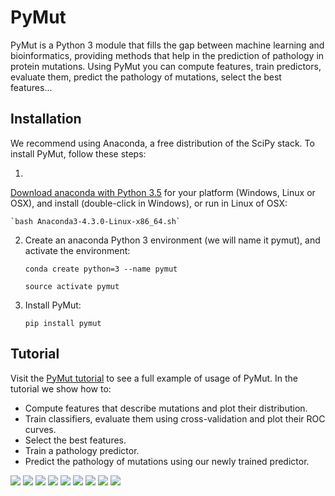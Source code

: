 
# PyMut

PyMut is a Python 3 module that fills the gap between machine learning and
bioinformatics, providing methods that help in the prediction of pathology in
protein mutations. Using PyMut you can compute features, train predictors,
evaluate them, predict the pathology of mutations, select the best features...

## Installation

We recommend using Anaconda, a free distribution of the SciPy stack. To install
PyMut, follow these steps:

1. <a href="https://www.continuum.io/downloads" target="_blank">
Download anaconda with Python 3.5</a>
for your platform (Windows, Linux or OSX), and install (double-click in Windows), or run in Linux of OSX:

    `bash Anaconda3-4.3.0-Linux-x86_64.sh`

2. Create an anaconda Python 3 environment (we will name it pymut), and activate the
environment:

    `conda create python=3 --name pymut`

    `source activate pymut`

3. Install PyMut:

    `pip install pymut`

## Tutorial

Visit the
<a href="http://mmb.pcb.ub.es/pmut2017/PyMut-tutorial" target="_blank">
PyMut tutorial</a>
to see a full example of usage of PyMut. In the tutorial we show how to:

* Compute features that describe mutations and plot their distribution.
* Train classifiers, evaluate them using cross-validation and plot their ROC curves.
* Select the best features.
* Train a pathology predictor.
* Predict the pathology of mutations using our newly trained predictor.


<img src="http://mmb.pcb.ub.es/pmut2017/static/img/pymut/01.png">

<img src="http://mmb.pcb.ub.es/pmut2017/static/img/pymut/08.png">

<img src="http://mmb.pcb.ub.es/pmut2017/static/img/pymut/09.png">

<img src="http://mmb.pcb.ub.es/pmut2017/static/img/pymut/03.png">

<img src="http://mmb.pcb.ub.es/pmut2017/static/img/pymut/04.png">

<img src="http://mmb.pcb.ub.es/pmut2017/static/img/pymut/05.png">

<img src="http://mmb.pcb.ub.es/pmut2017/static/img/pymut/06.png">

<img src="http://mmb.pcb.ub.es/pmut2017/static/img/pymut/02.png">

<img src="http://mmb.pcb.ub.es/pmut2017/static/img/pymut/07.png">
